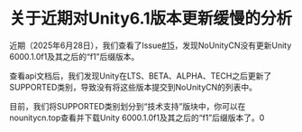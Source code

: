 # 关于近期对Unity6.1版本更新缓慢的分析

近期（2025年6月28日），我们查看了Issue[#15](https://github.com/NoUnityCN/NoUnityCN/issues/15)，发现NoUnityCN没有更新Unity 6000.1.0f1及其之后的“f1”后缀版本。

查看api文档后，我们发现Unity在LTS、BETA、ALPHA、TECH之后更新了SUPPORTED类别，导致没有将这些版本提交到NoUnityCN的列表中。

目前，我们将SUPPORTED类别划分到“技术支持”版块中，你可以在nounitycn.top查看并下载Unity 6000.1.0f1及其之后的“f1”后缀版本了。0